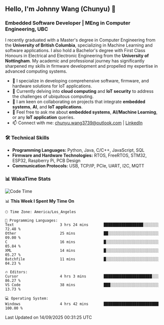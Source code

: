 ## Hello, I'm Johnny Wang (Chunyu) 👋

### Embedded Software Developer | MEng in Computer Engineering, UBC

I recently graduated with a Master's degree in Computer Engineering from the **University of British Columbia**, specializing in Machine Learning and software applications. I also hold a Bachelor's degree with First Class Honours in Electrical and Electronic Engineering from the **University of Nottingham**. My academic and professional journey has significantly sharpened my skills in firmware development and propelled my expertise in advanced computing systems.

- 🔭 I specialize in developing comprehensive software, firmware, and hardware solutions for IoT applications.
- 🌱 Currently delving into **cloud computing** and **IoT security** to address the challenges of ubiquitous computing.
- 🤝 I am keen on collaborating on projects that integrate **embedded systems**, **AI**, and **IoT applications**.
- 💬 Feel free to ask me about **embedded systems**, **AI/Machine Learning**, or any **IoT application** queries.
- 📫 Connect with me: [chunyu.wang3739@outlook.com](mailto:chunyu.wang3739@outlook.com) | [LinkedIn](https://www.linkedin.com/in/shycw1/)


### 🛠️ Technical Skills
- **Programming Languages:** Python, Java, C/C++, JavaScript, SQL
- **Firmware and Hardware Technologies:** RTOS, FreeRTOS, STM32, ESP32, Raspberry Pi, PCB Design
- **Communication Protocols:** USB, TCP/IP, PCIe, UART, I2C, MQTT

### 📊 WakaTime Stats
<!--START_SECTION:waka-->
![Code Time](http://img.shields.io/badge/Code%20Time-140%20hrs%205%20mins-blue)

📊 **This Week I Spent My Time On** 

```text
🕑︎ Time Zone: America/Los_Angeles

💬 Programming Languages: 
Text                     3 hrs 24 mins       ██████████████████░░░░░░░   72.48 % 
Other                    25 mins             ██░░░░░░░░░░░░░░░░░░░░░░░   09.00 % 
C                        16 mins             █░░░░░░░░░░░░░░░░░░░░░░░░   05.84 % 
XML                      14 mins             █░░░░░░░░░░░░░░░░░░░░░░░░   05.27 % 
Batchfile                11 mins             █░░░░░░░░░░░░░░░░░░░░░░░░   04.23 % 

🔥 Editors: 
Cursor                   4 hrs 3 mins        ██████████████████████░░░   86.27 % 
VS Code                  38 mins             ███░░░░░░░░░░░░░░░░░░░░░░   13.73 % 

💻 Operating System: 
Windows                  4 hrs 42 mins       █████████████████████████   100.00 % 
```


 Last Updated on 14/09/2025 00:31:25 UTC
<!--END_SECTION:waka-->
